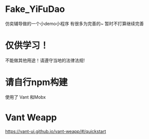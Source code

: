# Fake_YiFuDao

仿奕辅导做的一个小demo小程序
有很多为完善的~ 暂时不打算继续完善
# 仅供学习！
不能做其他用途！请遵守当地的法律法规!

# 请自行npm构建
使用了 Vant 和Mobx
# Vant Weapp
https://vant-ui.github.io/vant-weapp/#/quickstart



